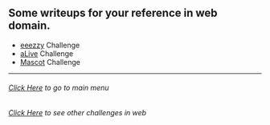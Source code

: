 ## Some writeups for your reference in web domain.

* [eeezzy](http://klsgit-wgcs.github.io/VishwaCTF-2023/writeups/Web-Challenges/eeezzy) Challenge
* [aLive](http://klsgit-wgcs.github.io/VishwaCTF-2023/writeups/Web-Challenges/aLive) Challenge
* [Mascot](http://klsgit-wgcs.github.io/VishwaCTF-2023/writeups/Web-Challenges/Mascot) Challenge


---------
###### [Click Here](http://klsgit-wgcs.github.io/VishwaCTF-2023) to go to main menu
###### [Click Here](http://klsgit-wgcs.github.io/VishwaCTF-2023/writeups/Web-Challenges) to see other challenges in *web*
